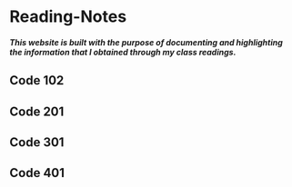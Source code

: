 # Reading-Notes
##### This website is built with the purpose of documenting and highlighting the information that I obtained through my class readings. 

## Code 102
## Code 201
## Code 301
## Code 401


